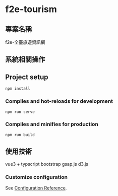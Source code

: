 # f2e-tourism
## 專案名稱
f2e-全臺旅遊資訊網
## 系統相關操作
## Project setup
```
npm install
```

### Compiles and hot-reloads for development
```
npm run serve
```

### Compiles and minifies for production
```
npm run build
```
## 使用技術
vue3 + typscript 
bootstrap
gsap.js
d3.js
### Customize configuration
See [Configuration Reference](https://cli.vuejs.org/config/).
